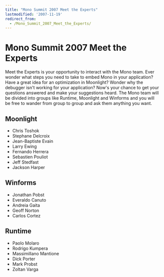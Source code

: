 ```yaml
---
title: "Mono Summit 2007 Meet the Experts"
lastmodified: '2007-11-19'
redirect_from:
  - /Mono_Summit_2007_Meet_the_Experts/
---
```


Mono Summit 2007 Meet the Experts
=================================

Meet the Experts is your opportunity to interact with the Mono team. Ever wonder what steps you need to take to embed Mono in your application? Have a great idea for an optimization in Moonlight? Wonder why the debugger isn't working for your application? Now's your chance to get your questions answered and make your suggestions heard. The Mono team will be divided into groups like Runtime, Moonlight and Winforms and you will be free to wander from group to group and ask them anything you want.

Moonlight
---------

-   Chris Toshok
-   Stephane Delcroix
-   Jean-Baptiste Evain
-   Larry Ewing
-   Fernando Herrera
-   Sebastien Pouliot
-   Jeff Stedfast
-   Jackson Harper

Winforms
--------

-   Jonathan Pobst
-   Everaldo Canuto
-   Andreia Gaita
-   Geoff Norton
-   Carlos Cortez

Runtime
-------

-   Paolo Molaro
-   Rodrigo Kumpera
-   Massimillano Mantione
-   Dick Porter
-   Mark Probst
-   Zoltan Varga
